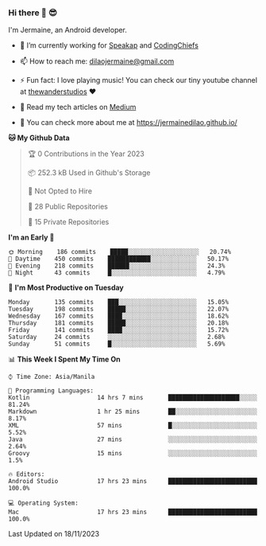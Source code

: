 ### Hi there 👋 😎
I'm Jermaine, an Android developer.

- 🔭 I’m currently working for [Speakap](https://www.speakap.com/) and [CodingChiefs](https://codingchiefs.com/en/)

- 📫 How to reach me: dilaojermaine@gmail.com

- ⚡ Fun fact: I love playing music! You can check our tiny youtube channel at [thewanderstudios](https://www.youtube.com/thewanderstudios) ♥️

- 📖 Read my tech articles on [Medium](https://jermainedilao.medium.com/)

- 👀 You can check more about me at https://jermainedilao.github.io/

<!--
**jermainedilao/jermainedilao** is a ✨ _special_ ✨ repository because its `README.md` (this file) appears on your GitHub profile.

Here are some ideas to get you started:

- 🔭 I’m currently working on ...
- 🌱 I’m currently learning ...
- 👯 I’m looking to collaborate on ...
- 🤔 I’m looking for help with ...
- 💬 Ask me about ...
- 📫 How to reach me: ...
- 😄 Pronouns: ...
- ⚡ Fun fact: ...
-->

<!--START_SECTION:waka-->
**🐱 My Github Data** 

> 🏆 0 Contributions in the Year 2023
 > 
> 📦 252.3 kB Used in Github's Storage 
 > 
> 🚫 Not Opted to Hire
 > 
> 📜 28 Public Repositories 
 > 
> 🔑 15 Private Repositories  
 > 
**I'm an Early 🐤** 

```text
🌞 Morning    186 commits    █████░░░░░░░░░░░░░░░░░░░░   20.74% 
🌆 Daytime    450 commits    ████████████░░░░░░░░░░░░░   50.17% 
🌃 Evening    218 commits    ██████░░░░░░░░░░░░░░░░░░░   24.3% 
🌙 Night      43 commits     █░░░░░░░░░░░░░░░░░░░░░░░░   4.79%

```
📅 **I'm Most Productive on Tuesday** 

```text
Monday       135 commits    ███░░░░░░░░░░░░░░░░░░░░░░   15.05% 
Tuesday      198 commits    █████░░░░░░░░░░░░░░░░░░░░   22.07% 
Wednesday    167 commits    ████░░░░░░░░░░░░░░░░░░░░░   18.62% 
Thursday     181 commits    █████░░░░░░░░░░░░░░░░░░░░   20.18% 
Friday       141 commits    ████░░░░░░░░░░░░░░░░░░░░░   15.72% 
Saturday     24 commits     ░░░░░░░░░░░░░░░░░░░░░░░░░   2.68% 
Sunday       51 commits     █░░░░░░░░░░░░░░░░░░░░░░░░   5.69%

```


📊 **This Week I Spent My Time On** 

```text
⌚︎ Time Zone: Asia/Manila

💬 Programming Languages: 
Kotlin                   14 hrs 7 mins       ████████████████████░░░░░   81.24% 
Markdown                 1 hr 25 mins        ██░░░░░░░░░░░░░░░░░░░░░░░   8.17% 
XML                      57 mins             █░░░░░░░░░░░░░░░░░░░░░░░░   5.52% 
Java                     27 mins             ░░░░░░░░░░░░░░░░░░░░░░░░░   2.64% 
Groovy                   15 mins             ░░░░░░░░░░░░░░░░░░░░░░░░░   1.5%

🔥 Editors: 
Android Studio           17 hrs 23 mins      █████████████████████████   100.0%

💻 Operating System: 
Mac                      17 hrs 23 mins      █████████████████████████   100.0%

```


 Last Updated on 18/11/2023
<!--END_SECTION:waka-->
